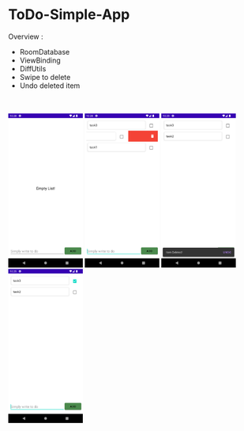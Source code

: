 # ToDo-Simple-App

Overview :
* RoomDatabase
* ViewBinding
* DiffUtils
* Swipe to delete
* Undo deleted item
<br>
<br>
<img alt="emadkeyvani  ToDo-Simple-App" src="/screenshots/Screenshot_1667852895.png" width="30%">

<img alt="emadkeyvani  ToDo-Simple-App" src="/screenshots/Screenshot_1667852940.png" width="30%">

<img alt="emadkeyvani  ToDo-Simple-App" src="/screenshots/Screenshot_1667852959.png" width="30%">

<img alt="emadkeyvani  ToDo-Simple-App" src="/screenshots/Screenshot_1667852974.png" width="30%">
